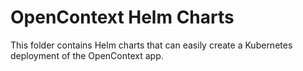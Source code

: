 # OpenContext Helm Charts

This folder contains Helm charts that can easily create a Kubernetes deployment of the OpenContext app.
